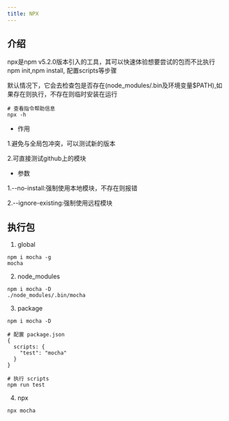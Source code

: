 ```yaml
---
title: NPX
---
```


## 介绍

npx是npm v5.2.0版本引入的工具，其可以快速体验想要尝试的包而不比执行npm init,npm install, 配置scripts等步骤

默认情况下，它会去检查包是否存在(node_modules/.bin及环境变量$PATH),如果存在则执行，不存在则临时安装在运行

```
# 查看指令帮助信息
npx -h
```

+ 作用

1.避免与全局包冲突，可以测试新的版本

2.可直接测试github上的模块

+ 参数

1.--no-install:强制使用本地模块，不存在则报错

2.--ignore-existing:强制使用远程模块


## 执行包

1. global

```
npm i mocha -g
mocha
```

2. node_modules

 ```
 npm i mocha -D
 ./node_modules/.bin/mocha

 ```

3. package

```
npm i mocha -D

# 配置 package.json
{
  scripts: {
  	"test": "mocha"
  }
}

# 执行 scripts
npm run test

```

4. npx

```
npx mocha
```